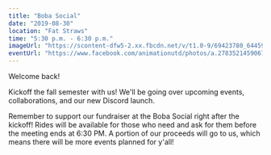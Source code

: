 ```yaml
---
title: "Boba Social"
date: "2019-08-30"
location: "Fat Straws"
time: "5:30 p.m. - 6:30 p.m."
imageUrl: "https://scontent-dfw5-2.xx.fbcdn.net/v/t1.0-9/69423780_644594339282531_7714881361022025728_o.png?_nc_cat=100&_nc_oc=AQksclneDn3cgb2bKS3jNGxtPd5gK6s3pbTJLYrXCWsETwm6tOCynPHRn3fCsMGqS5g&_nc_ht=scontent-dfw5-2.xx&oh=2a242e6e2c5386d0adde852668d56d6b&oe=5DD16FD8"
eventUrl: "https://www.facebook.com/animationutd/photos/a.278352145906754/644594332615865/?type=3&theater"
---
```

Welcome back!

Kickoff the fall semester with us! We'll be going over upcoming events, collaborations, and our new Discord launch.

Remember to support our fundraiser at the Boba Social right after the kickoff! Rides will be available for those who need and ask for them before the meeting ends at 6:30 PM. A portion of our proceeds will go to us, which means there will be more events planned for y'all!
